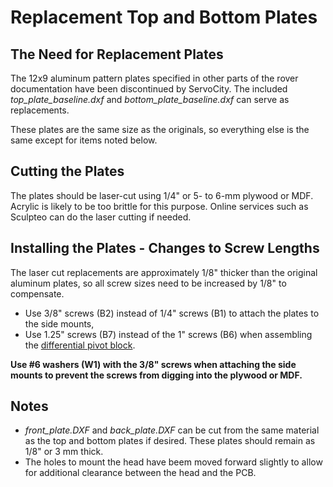 # Replacement Top and Bottom Plates

## The Need for Replacement Plates
The 12x9 aluminum pattern plates specified in other parts of the rover documentation have been discontinued by ServoCity. The included *top\_plate\_baseline.dxf* and *bottom\_plate\_baseline.dxf* can serve as replacements.

These plates are the same size as the originals, so everything else is the same except for items noted below.

## Cutting the Plates
The plates should be laser-cut using 1/4" or 5- to 6-mm plywood or MDF. Acrylic is likely to be too brittle for this purpose. Online services such as Sculpteo can do the laser cutting if needed.

## Installing the Plates - Changes to Screw Lengths
The laser cut replacements are approximately 1/8" thicker than the original aluminum plates, so all screw sizes need to be increased by 1/8" to compensate.

* Use 3/8" screws (B2) instead of 1/4" screws (B1) to attach the plates to the side mounts, 
* Use 1.25" screws (B7) instead of the 1" screws (B6) when assembling the [differential pivot block](../differential_pivot/README.md>). 

**Use #6 washers (W1) with the 3/8" screws when attaching the side mounts to prevent the screws from digging into the plywood or MDF.**

## Notes
* *front\_plate.DXF* and *back_plate.DXF* can be cut from the same material as the top and bottom plates if desired. These plates should remain as 1/8" or 3 mm thick.
* The holes to mount the head have beem moved forward slightly to allow for additional clearance between the head and the PCB.  



